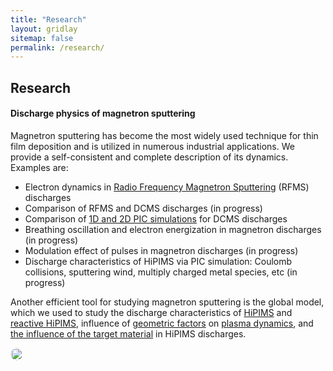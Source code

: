 ```yaml
---
title: "Research"
layout: gridlay
sitemap: false
permalink: /research/
---
```


<style>
img{
  border-radius: 10px;
}
.col-md-3 {
  margin-top:10px;
  margin-bottom:10px;
  padding:0px;
  display:block;
  overflow:hidden;
  text-align:center;
  display: table-cell;
  background: white;
  border-radius: 20px;
  height: auto;
}
iframe {
  margin:0;
  padding:0;
  width: 175px;
  display: inline;
  vertical-align: middle;
}
</style>

## Research

<div class="jumbotron">
<div class="row align-items-end">
<div class="col-md-9 col-sm-12">
<h4>Discharge physics of magnetron sputtering</h4>

Magnetron sputtering has become the most widely used technique for thin film deposition and is utilized in numerous industrial applications.
We provide a self-consistent and complete description of its dynamics.
Examples are:
* Electron dynamics in <a href="{{ site.url }}{{ site.baseurl }}/papers/zheng20psst.pdf" target="_blank">Radio Frequency Magnetron Sputtering</a> (RFMS) discharges
* Comparison of RFMS and DCMS discharges (in progress)
* Comparison of <a href="{{ site.url }}{{ site.baseurl }}/papers/zheng21_compa_1d_2d.pdf" target="_blank">1D and 2D PIC simulations</a> for DCMS discharges
* Breathing oscillation and electron energization in magnetron discharges (in progress) 
* Modulation effect of pulses in magnetron discharges (in progress)
* Discharge characteristics of HiPIMS via PIC simulation: Coulomb collisions, sputtering wind, multiply charged metal species, etc (in progress)

Another efficient tool for studying magnetron sputtering is the global model, which we used to study the discharge characteristics of <a href="{{ site.url }}{{ site.baseurl }}/papers/zheng15_press_effec_energ_depos_cu.pdf" target="_blank">HiPIMS</a> and <a href="{{ site.url }}{{ site.baseurl }}/papers/zheng17_global_plasm_model_react_depos.pdf" target="_blank">reactive HiPIMS</a>,
influence of <a href="{{ site.url }}{{ site.baseurl }}/papers/cui19_hollow_cathod_effec_modif_time.pdf" target="_blank">geometric factors</a> on <a href="{{ site.url }}{{ site.baseurl }}/papers/cui20_nano_secon_tempor_partic_behav.pdf" target="_blank">plasma dynamics</a>,
and <a href="{{ site.url }}{{ site.baseurl }}/papers/zheng19_disch_depos_charac_high_power.pdf" target="_blank">the influence of the target material</a> in HiPIMS discharges.

</div>
<div class="col-md-3 col-sm-12" style="background-color:transparent;">
  <img src="{{ site.url }}{{ site.baseurl }}/images/banner.jpg" width="200%"/>
</div>
</div>
</div>
